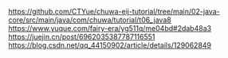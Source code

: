 
https://github.com/CTYue/chuwa-eij-tutorial/tree/main/02-java-core/src/main/java/com/chuwa/tutorial/t06_java8
https://www.yuque.com/fairy-era/yg511q/me04bd#2dab48a3
https://juejin.cn/post/6962035387787116551
https://blog.csdn.net/qq_44150902/article/details/129062849

## 